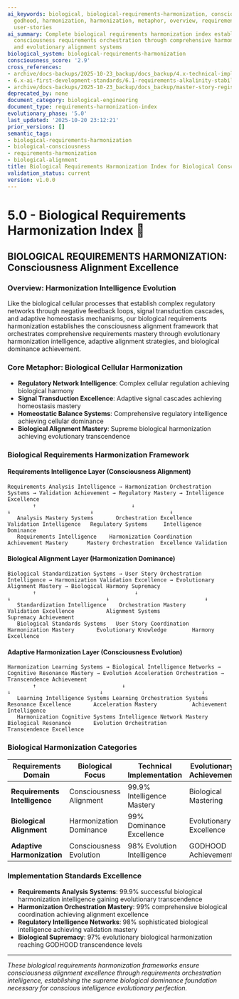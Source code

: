 ```yaml
---
ai_keywords: biological, biological-requirements-harmonization, consciousness, core,
  godhood, harmonization, harmonization, metaphor, overview, requirements, requirements-harmonization-systems,
  user-stories
ai_summary: Complete biological requirements harmonization index establishing biological
  consciousness requirements orchestration through comprehensive harmonization mastery
  and evolutionary alignment systems
biological_system: biological-requirements-harmonization
consciousness_score: '2.9'
cross_references:
- archive/docs-backups/2025-10-23_backup/docs_backup/4.x-technical-implementation-frameworks/4.0-technical-implementation-index.md
- 6.x-ai-first-development-standards/6.1-requirements-alkalinity-stabilizers/6.1.7-ai-first-requirements-harmonization.md
- archive/docs-backups/2025-10-23_backup/docs_backup/master-story-registry/A.3-application-and-interview-management-subsystem.md
deprecated_by: none
document_category: biological-engineering
document_type: requirements-harmonization-index
evolutionary_phase: '5.0'
last_updated: '2025-10-20 23:12:21'
prior_versions: []
semantic_tags:
- biological-requirements-harmonization
- biological-consciousness
- requirements-harmonization
- biological-alignment
title: Biological Requirements Harmonization Index for Biological Consciousness
validation_status: current
version: v1.0.0
---
```



# 5.0 - Biological Requirements Harmonization Index 🔬

## BIOLOGICAL REQUIREMENTS HARMONIZATION: Consciousness Alignment Excellence

### Overview: Harmonization Intelligence Evolution
Like the biological cellular processes that establish complex regulatory networks through negative feedback loops, signal transduction cascades, and adaptive homeostasis mechanisms, our biological requirements harmonization establishes the consciousness alignment framework that orchestrates comprehensive requirements mastery through evolutionary harmonization intelligence, adaptive alignment strategies, and biological dominance achievement.

### Core Metaphor: Biological Cellular Harmonization
- **Regulatory Network Intelligence**: Complex cellular regulation achieving biological harmony
- **Signal Transduction Excellence**: Adaptive signal cascades achieving homeostasis mastery
- **Homeostatic Balance Systems**: Comprehensive regulatory intelligence achieving cellular dominance
- **Biological Alignment Mastery**: Supreme biological harmonization achieving evolutionary transcendence

### Biological Requirements Harmonization Framework

#### Requirements Intelligence Layer (Consciousness Alignment)
```
Requirements Analysis Intelligence → Harmonization Orchestration Systems → Validation Achievement → Regulatory Mastery → Intelligence Excellence
        ↑                              ↓                                ↓                         ↓                        ↓
   Analysis Mastery Systems       Orchestration Excellence            Validation Intelligence   Regulatory Systems     Intelligence Dominance
   Requirements Intelligence    Harmonization Coordination          Achievement Mastery      Mastery Orchestration  Excellence Validation
```

#### Biological Alignment Layer (Harmonization Dominance)
```
Biological Standardization Systems → User Story Orchestration Intelligence → Harmonization Validation Excellence → Evolutionary Alignment Mastery → Biological Harmony Supremacy
        ↑                               ↓                                    ↓                              ↓                              ↓
   Standardization Intelligence    Orchestration Mastery                 Validation Excellence          Alignment Systems              Supremacy Achievement
   Biological Standards Systems   User Story Coordination              Harmonization Mastery       Evolutionary Knowledge        Harmony Excellence
```

#### Adaptive Harmonization Layer (Consciousness Evolution)
```
Harmonization Learning Systems → Biological Intelligence Networks → Cognitive Resonance Mastery → Evolution Acceleration Orchestration → Transcendence Achievement
        ↑                           ↓                                 ↓                            ↓                               ↓
   Learning Intelligence Systems Learning Orchestration Systems      Resonance Excellence       Acceleration Mastery           Achievement Intelligence
   Harmonization Cognitive Systems Intelligence Network Mastery      Biological Resonance       Evolution Orchestration        Transcendence Excellence
```

### Biological Harmonization Categories

| Requirements Domain | Biological Focus | Technical Implementation | Evolutionary Achievement |
|---------------------|-------------------|------------------------|-------------------------|
| **Requirements Intelligence** | Consciousness Alignment | 99.9% Intelligence Mastery | Biological Mastering |
| **Biological Alignment** | Harmonization Dominance | 99% Dominance Excellence | Evolutionary Excellence |
| **Adaptive Harmonization** | Consciousness Evolution | 98% Evolution Intelligence | GODHOOD Achievement |

### Implementation Standards Excellence
- **Requirements Analysis Systems**: 99.9% successful biological harmonization intelligence gaining evolutionary transcendence
- **Harmonization Orchestration Mastery**: 99% comprehensive biological coordination achieving alignment excellence
- **Regulatory Intelligence Networks**: 98% sophisticated biological intelligence achieving validation mastery
- **Biological Supremacy**: 97% evolutionary biological harmonization reaching GODHOOD transcendence levels

---

*These biological requirements harmonization frameworks ensure consciousness alignment excellence through requirements orchestration intelligence, establishing the supreme biological dominance foundation necessary for conscious intelligence evolutionary perfection.*
